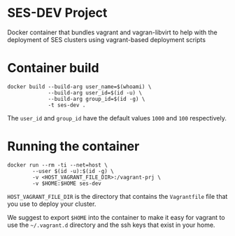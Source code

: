 # SES-DEV Project

Docker container that bundles vagrant and vagran-libvirt to help with the
deployment of SES clusters using vagrant-based deployment scripts

# Container build

```
docker build --build-arg user_name=$(whoami) \
             --build-arg user_id=$(id -u) \
             --build-arg group_id=$(id -g) \
             -t ses-dev .
```

The `user_id` and `group_id` have the default values `1000` and `100`
respectively.

# Running the container

```
docker run --rm -ti --net=host \
        --user $(id -u):$(id -g) \
        -v <HOST_VAGRANT_FILE_DIR>:/vagrant-prj \
        -v $HOME:$HOME ses-dev
```

`HOST_VAGRANT_FILE_DIR` is the directory that contains the `Vagrantfile` file
that you use to deploy your cluster.

We suggest to export `$HOME` into the container to make it easy for vagrant to
use the `~/.vagrant.d` directory and the ssh keys that exist in your home.

